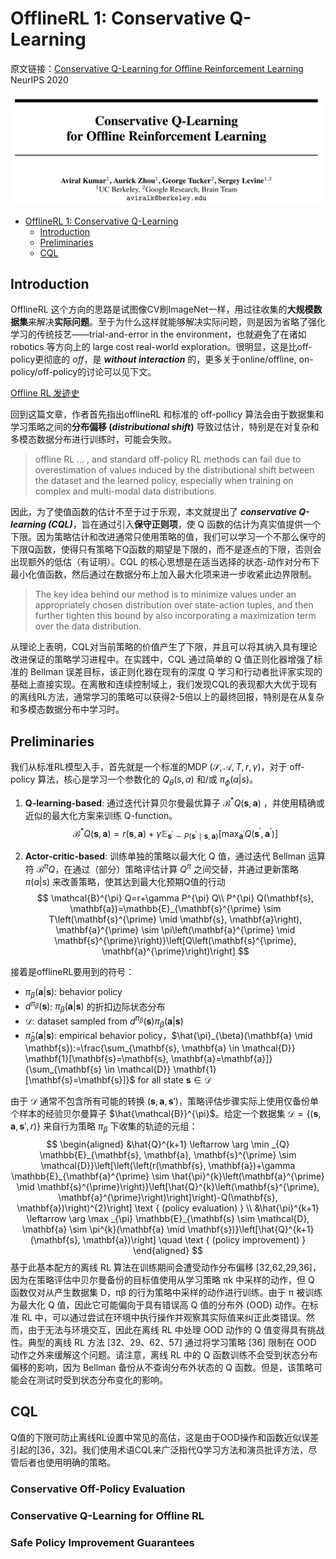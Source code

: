 # OfflineRL 1: Conservative Q-Learning

原文链接：[Conservative Q-Learning for Offline Reinforcement Learning](https://proceedings.neurips.cc/paper/2020/file/0d2b2061826a5df3221116a5085a6052-Paper.pdf) NeurIPS 2020

![image-20220628111840586](img/image-20220628111840586.png)

- [OfflineRL 1: Conservative Q-Learning](#offlinerl-1-conservative-q-learning)
  - [Introduction](#introduction)
  - [Preliminaries](#preliminaries)
  - [CQL](#cql)


## Introduction

OfflineRL 这个方向的思路是试图像CV刷ImageNet一样，用过往收集的**大规模数据集**来解决**实际问题**。至于为什么这样就能够解决实际问题，则是因为省略了强化学习的传统技艺——trial-and-error in the environment，也就避免了在诸如 robotics 等方向上的 large cost real-world exploration。很明显，这是比off-policy更彻底的 *off*，是 ***without interaction*** 的，更多关于online/offline, on-policy/off-policy的讨论可以见下文。

[Offline RL 发迹史](./README.md)

回到这篇文章，作者首先指出offlineRL 和标准的 off-pollicy 算法会由于数据集和学习策略之间的**分布偏移  (*distributional shift*)** 导致过估计，特别是在对复杂和多模态数据分布进行训练时，可能会失败。

> offline RL ... , and standard off-policy RL methods can fail due to overestimation of values induced by the distributional shift between the dataset and the learned policy, especially when training on complex and multi-modal data distributions.

因此，为了使值函数的估计不至于过于乐观，本文就提出了 ***conservative Q-learning (CQL)***，旨在通过引入**保守正则项**，使 Q 函数的估计为真实值提供一个下限。因为策略估计和改进通常只使用策略的值，我们可以学习一个不那么保守的下限Q函数，使得只有策略下Q函数的期望是下限的，而不是逐点的下限，否则会出现额外的低估（有证明）。CQL 的核心思想是在适当选择的状态-动作对分布下最小化值函数，然后通过在数据分布上加入最大化项来进一步收紧此边界限制。

> The key idea behind our method is to minimize values under an appropriately chosen distribution over state-action tuples, and then further tighten this bound by also incorporating a maximization term over the data distribution.



从理论上表明，CQL对当前策略的价值产生了下限，并且可以将其纳入具有理论改进保证的策略学习进程中。在实践中，CQL 通过简单的 Q 值正则化器增强了标准的 Bellman 误差目标，该正则化器在现有的深度 Q 学习和行动者批评家实现的基础上直接实现。在离散和连续控制域上，我们发现CQL的表现都大大优于现有的离线RL方法，通常学习的策略可以获得2-5倍以上的最终回报，特别是在从复杂和多模态数据分布中学习时。



## Preliminaries

我们从标准RL模型入手，首先就是一个标准的MDP $(\mathcal{S}, \mathcal{A}, T, r, \gamma)$，对于 off-policy 算法，核心是学习一个参数化的 $Q_\theta(s, a)$ 和/或 $\pi_\phi(a|s)$。

1. **Q-learning-based**: 通过迭代计算贝尔曼最优算子 $\mathcal{B}^{*} Q(\mathbf{s}, \mathbf{a})$ ，并使用精确或近似的最大化方案来训练 Q-function。
   $$
   \mathcal{B}^{*} Q(\mathbf{s}, \mathbf{a})=r(\mathbf{s}, \mathbf{a})+\gamma \mathbb{E}_{\mathbf{s}^{\prime} \sim P\left(\mathbf{s}^{\prime} \mid \mathbf{s}, \mathbf{a}\right)}\left[\max _{\mathbf{a}^{\prime}} Q\left(\mathbf{s}^{\prime}, \mathbf{a}^{\prime}\right)\right]
   $$

2. **Actor-critic-based**: 训练单独的策略以最大化 Q 值，通过迭代 Bellman 运算符 $\mathcal{B}^{\pi} Q$，在通过（部分）策略评估计算 $Q^\pi$ 之间交替，并通过更新策略 $\pi(a|s)$ 来改善策略，使其达到最大化预期Q值的行动
   $$
   \mathcal{B}^{\pi} Q=r+\gamma P^{\pi} Q\\
   P^{\pi} Q(\mathbf{s}, \mathbf{a})=\mathbb{E}_{\mathbf{s}^{\prime} \sim T\left(\mathbf{s}^{\prime} \mid \mathbf{s}, \mathbf{a}\right), \mathbf{a}^{\prime} \sim \pi\left(\mathbf{a}^{\prime} \mid \mathbf{s}^{\prime}\right)}\left[Q\left(\mathbf{s}^{\prime}, \mathbf{a}^{\prime}\right)\right]
   $$

接着是offlineRL要用到的符号：

- $\pi_\beta(\textbf{a}|\textbf{s})$: behavior policy
- $d^{\pi_\beta}(\textbf{s})$: $\pi_\beta(\textbf{a}|\textbf{s})$ 的折扣边际状态分布
- $\mathcal{D}$: dataset sampled from $d^{\pi_\beta}(\textbf{s})\pi_\beta(\textbf{a}|\textbf{s})$
- $\hat{\pi}_\beta(\textbf{a}|\textbf{s})$: empirical behavior policy，$\hat{\pi}_{\beta}(\mathbf{a} \mid \mathbf{s}):=\frac{\sum_{\mathbf{s}, \mathbf{a} \in \mathcal{D}} \mathbf{1}[\mathbf{s}=\mathbf{s}, \mathbf{a}=\mathbf{a}]}{\sum_{\mathbf{s} \in \mathcal{D}} \mathbf{1}[\mathbf{s}=\mathbf{s}]}$ for all state $\textbf{s}\in \mathcal{D}$

由于 $\mathcal{D}$ 通常不包含所有可能的转换 $(\textbf{s}, \textbf{a}, \textbf{s}')$，策略评估步骤实际上使用仅备份单个样本的经验贝尔曼算子 $\hat{\mathcal{B}}^{\pi}$。给定一个数据集 $\mathcal{D}=\{(\textbf{s}, \textbf{a}, \textbf{s}', r)\}$ 来自行为策略 $\pi_\beta$ 下收集的轨迹的元组：
$$
\begin{aligned}
&\hat{Q}^{k+1} \leftarrow \arg \min _{Q} \mathbb{E}_{\mathbf{s}, \mathbf{a}, \mathbf{s}^{\prime} \sim \mathcal{D}}\left[\left(\left(r(\mathbf{s}, \mathbf{a})+\gamma \mathbb{E}_{\mathbf{a}^{\prime} \sim \hat{\pi}^{k}\left(\mathbf{a}^{\prime} \mid \mathbf{s}^{\prime}\right)}\left[\hat{Q}^{k}\left(\mathbf{s}^{\prime}, \mathbf{a}^{\prime}\right)\right]\right)-Q(\mathbf{s}, \mathbf{a})\right)^{2}\right] \text { (policy evaluation) } \\
&\hat{\pi}^{k+1} \leftarrow \arg \max _{\pi} \mathbb{E}_{\mathbf{s} \sim \mathcal{D}, \mathbf{a} \sim \pi^{k}(\mathbf{a} \mid \mathbf{s})}\left[\hat{Q}^{k+1}(\mathbf{s}, \mathbf{a})\right] \quad \text { (policy improvement) }
\end{aligned}
$$
基于此基本配方的离线 RL 算法在训练期间会遭受动作分布偏移 [32,62,29,36]，因为在策略评估中贝尔曼备份的目标值使用从学习策略 πk 中采样的动作，但 Q 函数仅对从产生数据集 D，πβ 的行为策略中采样的动作进行训练。由于 π 被训练为最大化 Q 值，因此它可能偏向于具有错误高 Q 值的分布外 (OOD) 动作。在标准 RL 中，可以通过尝试在环境中执行操作并观察其实际值来纠正此类错误。然而，由于无法与环境交互，因此在离线 RL 中处理 OOD 动作的 Q 值变得具有挑战性。典型的离线 RL 方法 [32、29、62、57] 通过将学习策略 [36] 限制在 OOD 动作之外来缓解这个问题。请注意，离线 RL 中的 Q 函数训练不会受到状态分布偏移的影响，因为 Bellman 备份从不查询分布外状态的 Q 函数。但是，该策略可能会在测试时受到状态分布变化的影响。



## CQL

Q值的下限可防止离线RL设置中常见的高估，这是由于OOD操作和函数近似误差引起的[36，32]。我们使用术语CQL来广泛指代Q学习方法和演员批评方法，尽管后者也使用明确的策略。

### Conservative Off-Policy Evaluation

### Conservative Q-Learning for Offline RL



### Safe Policy Improvement Guarantees

